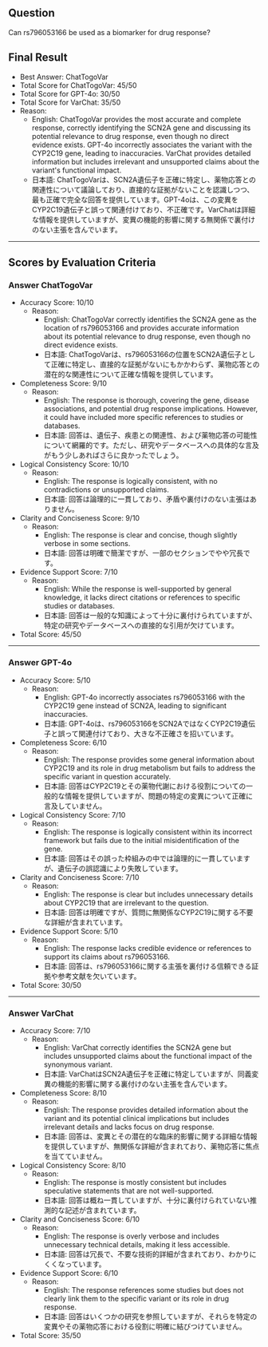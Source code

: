 ## Question

Can rs796053166 be used as a biomarker for drug response?

## Final Result

- Best Answer: ChatTogoVar
- Total Score for ChatTogoVar: 45/50
- Total Score for GPT-4o: 30/50
- Total Score for VarChat: 35/50
- Reason:
  - English: ChatTogoVar provides the most accurate and complete response, correctly identifying the SCN2A gene and discussing its potential relevance to drug response, even though no direct evidence exists. GPT-4o incorrectly associates the variant with the CYP2C19 gene, leading to inaccuracies. VarChat provides detailed information but includes irrelevant and unsupported claims about the variant's functional impact.
  - 日本語: ChatTogoVarは、SCN2A遺伝子を正確に特定し、薬物応答との関連性について議論しており、直接的な証拠がないことを認識しつつ、最も正確で完全な回答を提供しています。GPT-4oは、この変異をCYP2C19遺伝子と誤って関連付けており、不正確です。VarChatは詳細な情報を提供していますが、変異の機能的影響に関する無関係で裏付けのない主張を含んでいます。

---

## Scores by Evaluation Criteria

### Answer ChatTogoVar
- Accuracy Score: 10/10
  - Reason: 
    - English: ChatTogoVar correctly identifies the SCN2A gene as the location of rs796053166 and provides accurate information about its potential relevance to drug response, even though no direct evidence exists.
    - 日本語: ChatTogoVarは、rs796053166の位置をSCN2A遺伝子として正確に特定し、直接的な証拠がないにもかかわらず、薬物応答との潜在的な関連性について正確な情報を提供しています。
- Completeness Score: 9/10
  - Reason: 
    - English: The response is thorough, covering the gene, disease associations, and potential drug response implications. However, it could have included more specific references to studies or databases.
    - 日本語: 回答は、遺伝子、疾患との関連性、および薬物応答の可能性について網羅的です。ただし、研究やデータベースへの具体的な言及がもう少しあればさらに良かったでしょう。
- Logical Consistency Score: 10/10
  - Reason: 
    - English: The response is logically consistent, with no contradictions or unsupported claims.
    - 日本語: 回答は論理的に一貫しており、矛盾や裏付けのない主張はありません。
- Clarity and Conciseness Score: 9/10
  - Reason: 
    - English: The response is clear and concise, though slightly verbose in some sections.
    - 日本語: 回答は明確で簡潔ですが、一部のセクションでやや冗長です。
- Evidence Support Score: 7/10
  - Reason: 
    - English: While the response is well-supported by general knowledge, it lacks direct citations or references to specific studies or databases.
    - 日本語: 回答は一般的な知識によって十分に裏付けられていますが、特定の研究やデータベースへの直接的な引用が欠けています。
- Total Score: 45/50

---

### Answer GPT-4o
- Accuracy Score: 5/10
  - Reason: 
    - English: GPT-4o incorrectly associates rs796053166 with the CYP2C19 gene instead of SCN2A, leading to significant inaccuracies.
    - 日本語: GPT-4oは、rs796053166をSCN2AではなくCYP2C19遺伝子と誤って関連付けており、大きな不正確さを招いています。
- Completeness Score: 6/10
  - Reason: 
    - English: The response provides some general information about CYP2C19 and its role in drug metabolism but fails to address the specific variant in question accurately.
    - 日本語: 回答はCYP2C19とその薬物代謝における役割についての一般的な情報を提供していますが、問題の特定の変異について正確に言及していません。
- Logical Consistency Score: 7/10
  - Reason: 
    - English: The response is logically consistent within its incorrect framework but fails due to the initial misidentification of the gene.
    - 日本語: 回答はその誤った枠組みの中では論理的に一貫していますが、遺伝子の誤認識により失敗しています。
- Clarity and Conciseness Score: 7/10
  - Reason: 
    - English: The response is clear but includes unnecessary details about CYP2C19 that are irrelevant to the question.
    - 日本語: 回答は明確ですが、質問に無関係なCYP2C19に関する不要な詳細が含まれています。
- Evidence Support Score: 5/10
  - Reason: 
    - English: The response lacks credible evidence or references to support its claims about rs796053166.
    - 日本語: 回答は、rs796053166に関する主張を裏付ける信頼できる証拠や参考文献を欠いています。
- Total Score: 30/50

---

### Answer VarChat
- Accuracy Score: 7/10
  - Reason: 
    - English: VarChat correctly identifies the SCN2A gene but includes unsupported claims about the functional impact of the synonymous variant.
    - 日本語: VarChatはSCN2A遺伝子を正確に特定していますが、同義変異の機能的影響に関する裏付けのない主張を含んでいます。
- Completeness Score: 8/10
  - Reason: 
    - English: The response provides detailed information about the variant and its potential clinical implications but includes irrelevant details and lacks focus on drug response.
    - 日本語: 回答は、変異とその潜在的な臨床的影響に関する詳細な情報を提供していますが、無関係な詳細が含まれており、薬物応答に焦点を当てていません。
- Logical Consistency Score: 8/10
  - Reason: 
    - English: The response is mostly consistent but includes speculative statements that are not well-supported.
    - 日本語: 回答は概ね一貫していますが、十分に裏付けられていない推測的な記述が含まれています。
- Clarity and Conciseness Score: 6/10
  - Reason: 
    - English: The response is overly verbose and includes unnecessary technical details, making it less accessible.
    - 日本語: 回答は冗長で、不要な技術的詳細が含まれており、わかりにくくなっています。
- Evidence Support Score: 6/10
  - Reason: 
    - English: The response references some studies but does not clearly link them to the specific variant or its role in drug response.
    - 日本語: 回答はいくつかの研究を参照していますが、それらを特定の変異やその薬物応答における役割に明確に結びつけていません。
- Total Score: 35/50